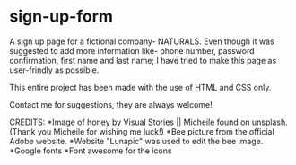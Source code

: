 # sign-up-form

A sign up page for a fictional company- NATURALS.
Even though it was suggested to add more information like- phone number, password confirmation,
first name and last name; I have tried to make this page as user-frindly as possible.

This entire project has been made with the use of HTML and CSS only.

Contact me for suggestions, they are always welcome!

CREDITS:
*Image of honey by Visual Stories || Micheile found on unsplash.
(Thank you Micheile for wishing me luck!)
*Bee picture from the official Adobe website.
*Website "Lunapic" was used to edit the bee image.
*Google fonts
*Font awesome for the icons
